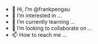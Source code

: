 - 👋 Hi, I’m @frankpengau
- 👀 I’m interested in ...
- 🌱 I’m currently learning ...
- 💞️ I’m looking to collaborate on ...
- 📫 How to reach me ...

<!---
frankpengau/frankpengau is a ✨ special ✨ repository because its `README.md` (this file) appears on your GitHub profile.
You can click the Preview link to take a look at your changes.
--->
